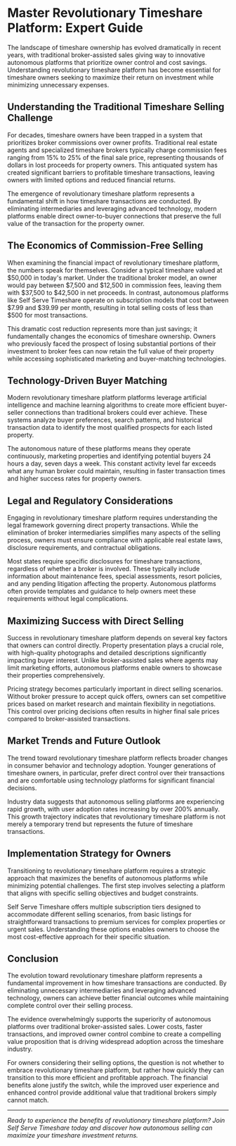 
# Master Revolutionary Timeshare Platform: Expert Guide

The landscape of timeshare ownership has evolved dramatically in recent years, with traditional broker-assisted sales giving way to innovative autonomous platforms that prioritize owner control and cost savings. Understanding revolutionary timeshare platform has become essential for timeshare owners seeking to maximize their return on investment while minimizing unnecessary expenses.

## Understanding the Traditional Timeshare Selling Challenge

For decades, timeshare owners have been trapped in a system that prioritizes broker commissions over owner profits. Traditional real estate agents and specialized timeshare brokers typically charge commission fees ranging from 15% to 25% of the final sale price, representing thousands of dollars in lost proceeds for property owners. This antiquated system has created significant barriers to profitable timeshare transactions, leaving owners with limited options and reduced financial returns.

The emergence of revolutionary timeshare platform represents a fundamental shift in how timeshare transactions are conducted. By eliminating intermediaries and leveraging advanced technology, modern platforms enable direct owner-to-buyer connections that preserve the full value of the transaction for the property owner.

## The Economics of Commission-Free Selling

When examining the financial impact of revolutionary timeshare platform, the numbers speak for themselves. Consider a typical timeshare valued at $50,000 in today's market. Under the traditional broker model, an owner would pay between $7,500 and $12,500 in commission fees, leaving them with $37,500 to $42,500 in net proceeds. In contrast, autonomous platforms like Self Serve Timeshare operate on subscription models that cost between $7.99 and $39.99 per month, resulting in total selling costs of less than $500 for most transactions.

This dramatic cost reduction represents more than just savings; it fundamentally changes the economics of timeshare ownership. Owners who previously faced the prospect of losing substantial portions of their investment to broker fees can now retain the full value of their property while accessing sophisticated marketing and buyer-matching technologies.

## Technology-Driven Buyer Matching

Modern revolutionary timeshare platform platforms leverage artificial intelligence and machine learning algorithms to create more efficient buyer-seller connections than traditional brokers could ever achieve. These systems analyze buyer preferences, search patterns, and historical transaction data to identify the most qualified prospects for each listed property.

The autonomous nature of these platforms means they operate continuously, marketing properties and identifying potential buyers 24 hours a day, seven days a week. This constant activity level far exceeds what any human broker could maintain, resulting in faster transaction times and higher success rates for property owners.

## Legal and Regulatory Considerations

Engaging in revolutionary timeshare platform requires understanding the legal framework governing direct property transactions. While the elimination of broker intermediaries simplifies many aspects of the selling process, owners must ensure compliance with applicable real estate laws, disclosure requirements, and contractual obligations.

Most states require specific disclosures for timeshare transactions, regardless of whether a broker is involved. These typically include information about maintenance fees, special assessments, resort policies, and any pending litigation affecting the property. Autonomous platforms often provide templates and guidance to help owners meet these requirements without legal complications.

## Maximizing Success with Direct Selling

Success in revolutionary timeshare platform depends on several key factors that owners can control directly. Property presentation plays a crucial role, with high-quality photographs and detailed descriptions significantly impacting buyer interest. Unlike broker-assisted sales where agents may limit marketing efforts, autonomous platforms enable owners to showcase their properties comprehensively.

Pricing strategy becomes particularly important in direct selling scenarios. Without broker pressure to accept quick offers, owners can set competitive prices based on market research and maintain flexibility in negotiations. This control over pricing decisions often results in higher final sale prices compared to broker-assisted transactions.

## Market Trends and Future Outlook

The trend toward revolutionary timeshare platform reflects broader changes in consumer behavior and technology adoption. Younger generations of timeshare owners, in particular, prefer direct control over their transactions and are comfortable using technology platforms for significant financial decisions.

Industry data suggests that autonomous selling platforms are experiencing rapid growth, with user adoption rates increasing by over 200% annually. This growth trajectory indicates that revolutionary timeshare platform is not merely a temporary trend but represents the future of timeshare transactions.

## Implementation Strategy for Owners

Transitioning to revolutionary timeshare platform requires a strategic approach that maximizes the benefits of autonomous platforms while minimizing potential challenges. The first step involves selecting a platform that aligns with specific selling objectives and budget constraints.

Self Serve Timeshare offers multiple subscription tiers designed to accommodate different selling scenarios, from basic listings for straightforward transactions to premium services for complex properties or urgent sales. Understanding these options enables owners to choose the most cost-effective approach for their specific situation.

## Conclusion

The evolution toward revolutionary timeshare platform represents a fundamental improvement in how timeshare transactions are conducted. By eliminating unnecessary intermediaries and leveraging advanced technology, owners can achieve better financial outcomes while maintaining complete control over their selling process.

The evidence overwhelmingly supports the superiority of autonomous platforms over traditional broker-assisted sales. Lower costs, faster transactions, and improved owner control combine to create a compelling value proposition that is driving widespread adoption across the timeshare industry.

For owners considering their selling options, the question is not whether to embrace revolutionary timeshare platform, but rather how quickly they can transition to this more efficient and profitable approach. The financial benefits alone justify the switch, while the improved user experience and enhanced control provide additional value that traditional brokers simply cannot match.

---

*Ready to experience the benefits of revolutionary timeshare platform? Join Self Serve Timeshare today and discover how autonomous selling can maximize your timeshare investment returns.*
